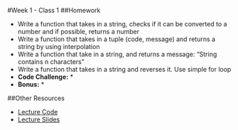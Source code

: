 #Week 1 - Class 1
##Homework
* Write a function that takes in a string, checks if it can be converted to a number and if possible, returns a number
* Write a function that takes in a tuple (code, message) and returns a string by using interpolation
* Write a function that take in a string, and returns a message: “String contains n characters”
* Write a function that takes in a string and reverses it. Use simple for loop
* **Code Challenge:**
  *
* **Bonus:**
  *

##Other Resources
* [Lecture Code](lecture-code/)
* [Lecture Slides](https://www.icloud.com/keynote/000b32xWGyEZ2_uIo33euNxTw#Week1_Day1)